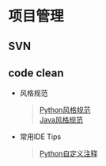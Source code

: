 # 项目管理
## SVN
## code clean
* 风格规范
    > [Python风格规范](https://zh-google-styleguide.readthedocs.io/en/latest/google-python-styleguide/python_style_rules/#indentation)<br>
    > [Java风格规范]()
* 常用IDE Tips
    > [Python自定义注释](https://blog.csdn.net/baidu_33256174/article/details/101315430)<br>
    > 

